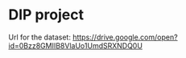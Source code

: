 # DIP project 

Url for the dataset:
https://drive.google.com/open?id=0Bzz8GMIIB8VlaUo1UmdSRXNDQ0U


